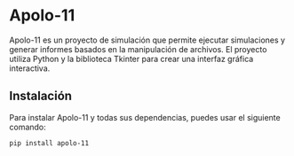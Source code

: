 # Apolo-11

Apolo-11 es un proyecto de simulación que permite ejecutar simulaciones y generar informes basados en la manipulación de archivos. El proyecto utiliza Python y la biblioteca Tkinter para crear una interfaz gráfica interactiva.

## Instalación

Para instalar Apolo-11 y todas sus dependencias, puedes usar el siguiente comando:

```bash
pip install apolo-11
